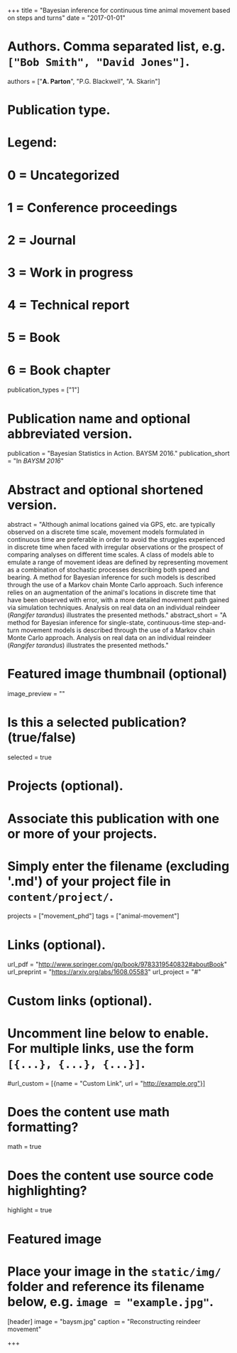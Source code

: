 +++
title = "Bayesian inference for continuous time animal movement based on steps and turns"
date = "2017-01-01"

# Authors. Comma separated list, e.g. `["Bob Smith", "David Jones"]`.
authors = ["**A. Parton**", "P.G. Blackwell", "A. Skarin"]

# Publication type.
# Legend:
# 0 = Uncategorized
# 1 = Conference proceedings
# 2 = Journal
# 3 = Work in progress
# 4 = Technical report
# 5 = Book
# 6 = Book chapter
publication_types = ["1"]

# Publication name and optional abbreviated version.
publication = "Bayesian Statistics in Action. BAYSM 2016."
publication_short = "In *BAYSM 2016*"

# Abstract and optional shortened version.
abstract = "Although animal locations gained via GPS, etc. are typically observed on a discrete time scale, movement models formulated in continuous time are preferable in order to avoid the struggles experienced in discrete time when faced with irregular observations or the prospect of comparing analyses on different time scales. A class of models able to emulate a range of movement ideas are defined by representing movement as a combination of stochastic processes describing both speed and bearing. A method for Bayesian inference for such models is described through the use of a Markov chain Monte Carlo approach. Such inference relies on an augmentation of the animal's locations in discrete time that have been observed with error, with a more detailed movement path gained via simulation techniques. Analysis on real data on an individual reindeer (*Rangifer tarandus*) illustrates the presented methods."
abstract_short = "A method for Bayesian inference for single-state, continuous-time step-and-turn movement models is described through the use of a Markov chain Monte Carlo approach. Analysis on real data on an individual reindeer (*Rangifer tarandus*) illustrates the presented methods."

# Featured image thumbnail (optional)
image_preview = ""

# Is this a selected publication? (true/false)
selected = true

# Projects (optional).
#   Associate this publication with one or more of your projects.
#   Simply enter the filename (excluding '.md') of your project file in `content/project/`.
projects = ["movement_phd"]
tags = ["animal-movement"]

# Links (optional).
url_pdf = "http://www.springer.com/gp/book/9783319540832#aboutBook"
url_preprint = "https://arxiv.org/abs/1608.05583"
url_project = "#"

# Custom links (optional).
#   Uncomment line below to enable. For multiple links, use the form `[{...}, {...}, {...}]`.
#url_custom = [{name = "Custom Link", url = "http://example.org"}]

# Does the content use math formatting?
math = true

# Does the content use source code highlighting?
highlight = true

# Featured image
# Place your image in the `static/img/` folder and reference its filename below, e.g. `image = "example.jpg"`.
[header]
image = "baysm.jpg"
caption = "Reconstructing reindeer movement"

+++

